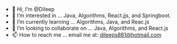 - 👋 Hi, I’m @Dileep
- 👀 I’m interested in ... Java, Algorithms, React.jjs, and Springboot.
- 🌱 I’m currently learning ... Algorithms, Java, and Reac.js
- 💞️ I’m looking to collaborate on ... Java, Algorithms, and React.js
- 📫 How to reach me ... email me at: dileeps861@hotmail.com

<!---
dileeps861/dileeps861 is a ✨ special ✨ repository because its `README.md` (this file) appears on your GitHub profile.
You can click the Preview link to take a look at your changes.
--->
